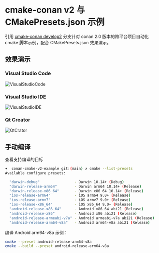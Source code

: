 # cmake-conan v2 与 CMakePresets.json 示例

引用 [cmake-conan develop2](https://github.com/conan-io/cmake-conan/blob/develop2/conan_provider.cmake) 分支针对 conan 2.0 版本的跨平台项目自动化 cmake 脚本示例，配合 CMakePresets.json 效果演示。

## 效果演示

### Visual Studio Code

![VisualStudioCode](images/visual-studio-code.gif)

### Visual Studio IDE

![VisualStudioIDE](images/visual-studio-ide.gif)

### Qt Creator

![QtCrator](images/qt-creator.gif)

## 手动编译

查看支持编译的目标

```bash
➜  conan-cmake-v2-example git:(main) ✗ cmake --list-presets
Available configure presets:

  "darwin-debug"                - Darwin 10.14+ (Debug)
  "darwin-release-arm64"        - Darwin arm64 10.14+ (Release)
  "darwin-release-x86_64"       - Darwin x86_64 10.14+ (Release)
  "ios-release-arm64"           - iOS arm64 9.0+ (Release)
  "ios-release-armv7"           - iOS armv7 9.0+ (Release)
  "ios-release-x86_64"          - iOS x86_64 9.0+ (Release)
  "android-release-x86_64"      - Android x86_64 abi21 (Release)
  "android-release-x86"         - Android x86 abi21 (Release)
  "android-release-armeabi-v7a" - Android armeabi-v7a abi21 (Release)
  "android-release-arm64-v8a"   - Android arm64-v8a abi21 (Release)
```

编译 Android arm64-v8a 示例：

```bash
cmake --preset android-release-arm64-v8a
cmake --build --preset android-release-arm64-v8a
```
